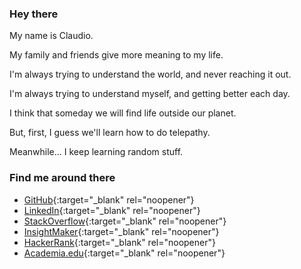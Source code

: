 ### Hey there

My name is Claudio.

My family and friends give more meaning to my life.

I'm always trying to understand the world, and never reaching it out.

I'm always trying to understand myself, and getting better each day.

I think that someday we will find life outside our planet.

But, first, I guess we'll learn how to do telepathy.

Meanwhile... I keep learning random stuff.


### Find me around there
* [GitHub](https://github.com/ClaudioSiervi){:target="_blank" rel="noopener"}
* [LinkedIn](https://www.linkedin.com/in/claudio-siervi){:target="_blank" rel="noopener"}
* [StackOverflow](https://stackoverflow.com/users/11281707/claudius){:target="_blank" rel="noopener"}
* [InsightMaker](https://insightmaker.com/user/1CfYze7s2QUt33nM7bGjQY){:target="_blank" rel="noopener"}
* [HackerRank](https://www.hackerrank.com/Claudio_Siervi){:target="_blank" rel="noopener"}
* [Academia.edu](https://independent.academia.edu/ClaudioSiervi){:target="_blank" rel="noopener"}
